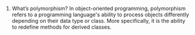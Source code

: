 1. What’s polymorphism?
    In object-oriented programming, polymorphism refers to a programming language's ability to process objects differently depending on their data type or class. More specifically, it is the ability to redefine methods for derived classes.
